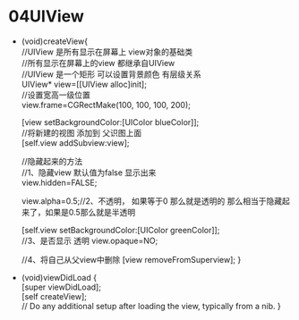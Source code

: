 # 04UIView


-  (void)createView{<br/>
    //UIView 是所有显示在屏幕上 view对象的基础类<br/>
    //所有显示在屏幕上的view 都继承自UIView<br/>
    //UIView 是一个矩形  可以设置背景颜色  有层级关系<br/>
    UIView* view=[[UIView alloc]init];<br/>
    //设置宽高一级位置<br/>
    view.frame=CGRectMake(100, 100, 100, 200);<br/>
   
    [view setBackgroundColor:[UIColor blueColor]];<br/>
    //将新建的视图 添加到 父识图上面<br/>
    [self.view addSubview:view];<br/>
    
    
    //隐藏起来的方法<br/>
    //1、隐藏view  默认值为false 显示出来<br/>
    view.hidden=FALSE;<br/>
    
    view.alpha=0.5;//2、不透明， 如果等于0 那么就是透明的 那么相当于隐藏起来了，如果是0.5那么就是半透明<br/>
    
    [self.view setBackgroundColor:[UIColor greenColor]];<br/>
    //3、是否显示 透明
    view.opaque=NO;
    
    //4、将自己从父view中删除
    [view removeFromSuperview];
}


-   (void)viewDidLoad {<br/>
    [super viewDidLoad];<br/>
    [self createView];<br/>
    // Do any additional setup after loading the view, typically from a nib.
}
